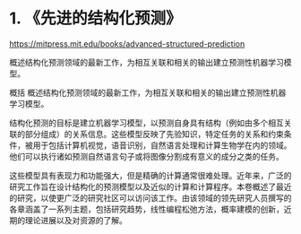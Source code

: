 # 1. 《先进的结构化预测》




https://mitpress.mit.edu/books/advanced-structured-prediction









概述结构化预测领域的最新工作，为相互关联和相关的输出建立预测性机器学习模型。




概括
概述结构化预测领域的最新工作，为相互关联和相关的输出建立预测性机器学习模型。

结构化预测的目标是建立机器学习模型，以预测自身具有结构（例如由多个相互关联的部分组成）的关系信息。这些模型反映了先验知识，特定任务的关系和约束条件，被用于包括计算机视觉，语音识别，自然语言处理和计算生物学在内的领域。他们可以执行诸如预测自然语言句子或将图像分割成有意义的成分之类的任务。

这些模型具有表现力和功能强大，但是精确的计算通常很难处理。近年来，广泛的研究工作旨在设计结构化的预测模型以及近似的计算和计算程序。本卷概述了最近的研究，以使更广泛的研究社区可以访问该工作。由该领域的领先研究人员撰写的各章涵盖了一系列主题，包括研究趋势，线性编程松弛方法，概率建模的创新，近期的理论进展以及对资源的了解。






